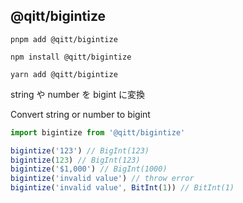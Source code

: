 ## @qitt/bigintize

```shell
pnpm add @qitt/bigintize
```

```shell
npm install @qitt/bigintize
```

```shell
yarn add @qitt/bigintize
```

string や number を bigint に変換

Convert string or number to bigint

```js
import bigintize from '@qitt/bigintize'

bigintize('123') // BigInt(123)
bigintize(123) // BigInt(123)
bigintize('$1,000') // BigInt(1000)
bigintize('invalid value') // throw error
bigintize('invalid value', BitInt(1)) // BitInt(1)
```

